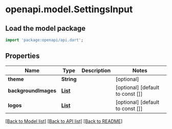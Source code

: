 # openapi.model.SettingsInput

## Load the model package
```dart
import 'package:openapi/api.dart';
```

## Properties
Name | Type | Description | Notes
------------ | ------------- | ------------- | -------------
**theme** | **String** |  | [optional] 
**backgroundImages** | [**List<FileInput>**](FileInput.md) |  | [optional] [default to const []]
**logos** | [**List<FileInput>**](FileInput.md) |  | [optional] [default to const []]

[[Back to Model list]](../README.md#documentation-for-models) [[Back to API list]](../README.md#documentation-for-api-endpoints) [[Back to README]](../README.md)


